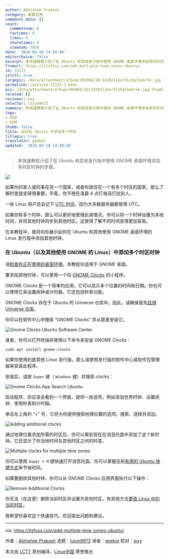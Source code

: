 ```yaml
---
author: Abhishek Prakash
category: 桌面应用
comments_data: []
count:
  commentnum: 0
  favtimes: 0
  likes: 0
  sharetimes: 0
  viewnum: 3858
date: '2020-04-18 14:20:46'
editorchoice: false
excerpt: 本快速教程介绍了在 Ubuntu 和其他发行版中使用 GNOME 桌面环境添加多时区时钟的步骤。
fromurl: https://itsfoss.com/add-multiple-time-zones-ubuntu/
id: 12121
islctt: true
largepic: /data/attachment/album/202004/18/142021jborblzkglbebrkk.jpg
permalink: /article-12121-1.html
pic: /data/attachment/album/202004/18/142021jborblzkglbebrkk.jpg.thumb.jpg
related: []
reviewer: wxy
selector: lujun9972
summary: 本快速教程介绍了在 Ubuntu 和其他发行版中使用 GNOME 桌面环境添加多时区时钟的步骤。
tags:
- 时区
- 时钟
thumb: false
title: 如何在 Ubuntu 中添加多个时区
titlepic: true
translator: geekpi
updated: '2020-04-18 14:20:46'
---
```



> 
> 本快速教程介绍了在 Ubuntu 和其他发行版中使用 GNOME 桌面环境添加多时区时钟的步骤。
> 
> 
> 


![](/data/attachment/album/202004/18/142021jborblzkglbebrkk.jpg)


如果你的家人或同事在另一个国家，或者你居住在一个有多个时区的国家，那么了解时差就变得很重要。毕竟，你不想在凌晨 4 点打电话打扰别人。


一些 Linux 用户还会记下 [UTC 时间](https://en.wikipedia.org/wiki/Coordinated_Universal_Time)，因为大多数服务器都使用 UTC。


如果你有多个时钟，那么可以更好地管理此类情况。你可以将一个时钟设置为本地时间，并将其他时钟同步到其他时区。这使得了解不同时间变得更加容易。


在本教程中，我将向你展示如何在 Ubuntu 和其他使用 GNOME 桌面环境的 Linux 发行版中添加其他时钟。


### 在 Ubuntu（以及其他使用 GNOME 的 Linux）中添加多个时区时钟


请[检查你正在使用的桌面环境](https://itsfoss.com/find-desktop-environment/)。本教程仅适用于 GNOME 桌面。


要添加其他时钟，可以使用一个叫 [GNOME Clocks](https://wiki.gnome.org/Apps/Clocks) 的小程序。


GNOME Clocks 是一个简单的应用，它可以显示多个位置的时间和日期。你也可以使用它来设置闹钟或计时器，它还包括秒表功能。


GNOME Clocks 存在于 Ubuntu 的 Universe 仓库中。因此，请确保首先[启用 Universe 仓库](https://itsfoss.com/ubuntu-repositories/)。


你可以在软件中心中搜索 “GNOME Clocks” 并从那里安装它。


![Gnome Clocks Ubuntu Software Center](/data/attachment/album/202004/18/142050ykt7akopgetflgkl.jpg)


或者，你可以打开终端并使用以下命令来安装 GNOME Clocks：



```
sudo apt install gnome-clocks
```

如果你使用的是其他 Linux 发行版，那么请使用发行版的软件中心或软件包管理器来安装此程序。


安装后，请按 `Super` 键（ `Windows` 键）并搜索 clocks：


![Gnome Clocks App Search Ubuntu](/data/attachment/album/202004/18/142051hmki2wgqzcsm1k99.jpg)


启动程序，你应该会看到一个界面，提供一些选项，例如添加世界时钟、设置闹钟、使用秒表和计时器。


单击左上角的 “+” 号，它将为你提供搜索地理位置的选项。搜索、选择并添加。


![Adding additional clocks](/data/attachment/album/202004/18/142052kzioclno5z3k2nln.jpg)


通过地理位置添加所需的时区后，你可以看到现在在消息托盘中添加了这个新时钟。它还显示了你当地时间与其他时区之间的时差。


![Multiple clocks for multiple time zones](/data/attachment/album/202004/18/142057p1ijaa88rzz9lvvz.jpg)


你可以使用 `Super + M` 键快速打开消息托盘。你可以掌握这些[有用的 Ubuntu 快捷方式](https://itsfoss.com/ubuntu-shortcuts/)来节省时间。


如果要删除其他时钟，你可以从 GNOME Clocks 应用界面执行以下操作：


![Remove Additional Clocks](/data/attachment/album/202004/18/142058rijol5fj6rjrci9r.jpg)


你无法（在这里）删除当前时区并设置为其他时区。有其他方法[更改 Linux 中的当前时区](https://itsfoss.com/change-timezone-ubuntu/)。


我希望你喜欢这个快速技巧。欢迎提出问题和建议。




---


via: <https://itsfoss.com/add-multiple-time-zones-ubuntu/>


作者：[Abhishek Prakash](https://itsfoss.com/author/abhishek/) 选题：[lujun9972](https://github.com/lujun9972) 译者：[geekpi](https://github.com/geekpi) 校对：[wxy](https://github.com/wxy)


本文由 [LCTT](https://github.com/LCTT/TranslateProject) 原创编译，[Linux中国](https://linux.cn/) 荣誉推出